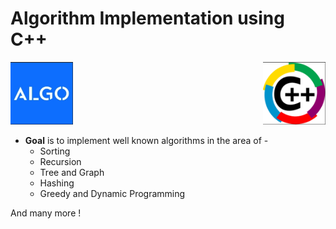 # Algorithm Implementation using C++

<!--![MacDown Screenshot](https://github.com/rr-y/Algo-/blob/master/screenshots_c%2B%2B/Screenshot%202019-03-20%20at%2012.25.04%20PM.png)
![MacDown Screenshot](https://github.com/rr-y/Algo-/blob/master/screenshots_c%2B%2B/Screenshot%202019-03-20%20at%2012.25.39%20PM.png)

-->

<img src="https://github.com/rr-y/Algo-/blob/master/screenshots_c%2B%2B/Screenshot%202019-03-20%20at%2012.25.39%20PM.png" alt="Algo" height="100" width="100">
<img src="https://github.com/rr-y/Algo-/blob/master/screenshots_c%2B%2B/Screenshot%202019-03-20%20at%2012.25.04%20PM.png" alt="C++" height="100" width="100" style = "float : right;">

* **Goal** is to implement well known algorithms in the area of -
	* Sorting
	* Recursion
	* Tree and Graph
	* Hashing 
	* Greedy and Dynamic Programming 

And many more !
